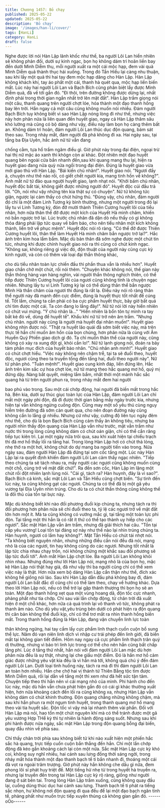 ```yaml
---
title: Chương 1457: Bỏ chạy
published: 2025-05-22
updated: 2025-05-22
description: 'Bỏ chạy'
image: '/images/han-li/cover/'
tags: [HanLi]
category: HanLi
draft: false
---
```


Nghe được lời nói Hàn Lập lãnh khốc như thế, ba người Lôi Lan
hiển nhiên sẽ không phản đối, dưới sự kinh ngạc, bọn họ không
dám trì hoãn liền bay đến dưới Minh Diễm thụ, mỗi người xuất ra
một cái mộc hạp, đem vài quả Minh Diễm quả thành thục hái
xuống.
Trong đó Tần Hiểu lại càng nhu thuận, sau khi lấy một quả thì hai
tay đem mộc hạp dâng cho Hàn Lập.
Hàn Lập không khách khí, tay áo phất một cái, thanh hà quét qua,
mộc hạp liền biến mất.
Lúc này hai người Lôi Lan và Bạch Bích cũng phân biệt lấy được
Minh Diễm quả, đã về tới gần đó.
"Đi thôi, trên đường không được dừng lại, nhất định phải trong
thời gian ngắn nhất trở lên mặt đất". Hàn Lập trầm giọng nói một
câu, thanh quang trên người chợt lóe, hóa thành một đạo thanh
hồng bay lên trời.
Hắn ngay cả một câu cũng không muốn nói nhiều.
Đám người Bạch Bích tuy không biết vì sao Hàn Lập nóng lòng đi
như thế, nhưng việc này hơn phân nửa là liên quan đến huyết
giao, ngay cả Hàn Lập thâm sâu khó lường mà cũng có bộ dáng
như vậy, điều này làm bọn họ càng thêm bất an.
Không dám trì hoãn, đám người Lôi Lan thúc dục độn quang, bám
sát theo sau.
Trong nháy mắt, đám người đã phá không đi xa.
Hai ngày sau, tại tầng ba Địa Uyên, hắc ảnh nữ tử vẫn đang

chống cằm, tựa hồ trầm ngâm điều gì.
Giờ phút này trong đại điện, ngoại trừ hai thị nữ mặc áo xanh thì
khôgn còn ai khác.
Đột nhiên một đạo huyết quang bên ngoài cửa bắn nhanh
đến,sau khi quang mang thu lại, hiện ra huyết giao đang nửa quỳ
nửa ngồi trong đại điện.
Đúng là huyết giao vừa mới giao thủ với Hàn Lập.
"Bái kiến chủ nhân!". Huyết giao nói.
"Ngươi đấy à, chuyện như thế nào rồi, có giết chết người kia,
mang tinh hồn về không?". Ánh mắt nữ tử đảo qua người huyết
giao, lạnh nhạt nói.
"Khởi bẩm chủ nhân, huyết độc bất tài, không giết được những
người đó". Huyết độc cúi đầu trả lời.
"Oh, nói như vậy những tên kia thật sự có chuyện". Nữ tử không
tức giận, ngược lại cảm thấy có chút hứng thú.
"Đúng vậy, chủ nhân, đám người đó chỉ là một đám Linh Tương kỳ
bình thường, nhưng một người trong đó lại lấy tu vi Linh Tương
kỳ, đón đỡ mười thành Thiên Cương huyết lôi của tiểu nhân, hơn
nữa thân thể đỡ được một kích của Huyết Hà minh châm, khiến
nó bắn ngược trở lại. Lúc trước chủ nhân đã dặn dò nếu thấy có
gì không thỏa đáng phải lập tức quay về bẩm báo, cho nên tiểu
nhân một kích không thành, liền trở về phục mệnh". Huyết độc nói
rõ ràng.
"Có thể đỡ được Thiên Cương huyết lôi, thân thể làm Huyết Hà
minh châm bắn ngược trở lại?". Hắc ảnh trên kim hoa lẩm bẩm.
Mặc dù bản thân đã sớm nghe được một chút tin tức, nhưng khi
được chính huyết giao nói ra thì cũng có chút kinh ngạc.
"Không sai, không riêng gì việc đó, độn thuật của người này cũng
cực kỳ kinh người, và còn có thêm vài loại đại thần thông khác,

cho dù tiểu nhân toàn lực chiến đấu thì phần thua vẫn là nhiều
hơn". Huyết giao chần chờ một chút, rồi nói thêm.
"Chuyện khác không nói, thế gian này thần thông hàng vạn hàng
nghìn, vài người thần thông nghịch thiên, có thể tiếp được Thiên
Cương huyết lôi của ngươi cũng không tính là chuyện ngạc nhiên.
Nhưng lấy tu vi Linh Tương kỳ lại có thể dùng thân thể bắn ngược
Minh Hà thần châm của ngươi thì đúng là rất lạ. Điều này nói rõ
ràng thân thể người này đã mạnh đến cực điểm, đúng là huyết
thực tốt nhất để cúng tế. Tốt lắm, chúng ta cần phải có ba cực
phẩm huyết thực, bây giờ bất quá chỉ tìm được một cái. Ta còn
đang lo lắng đây!". Nữ tử nói lời này hiển nhiên có chút vui mừng.
"Ý chủ nhân là..."
"Hiển nhiên là bổn tôn tự mình ra tay bắt kẻ đó về, dùng để huyết
tế". Khẩu khí nữ tử trở nên âm trầm.
"Nhưng chủ nhân. người này cũng là người mà huyết đại nhân
muốn!". Huyết giao không nhịn được nói.
"Thật ra huyết lão quái đã sớm biết việc này, mà trên thực tế hắn
chỉ muốn âm hồn của bọn chúng, hơn phân nữa là cùng với Âm
Huyền Quỷ Phiền giao dịch gì đó. Ta chỉ muốn thân thể của người
này, cũng không có xảy ra xung đột gì, khỏi cần lo!". Nữ tử lạnh
giọng nói, đoán ra bảy tám phần mục đích của huyết bào nhân.
"Chủ nhân anh minh!". Huyết giao có chút chợt hiểu.
"Việc này không nên chậm trễ, tại ta sẽ đuổi theo, huyết độc,
ngươi cũng theo ta truyền tống đến tầng hai, đuổi theo người
này". Nữ tử phân phó.
"Tuân mệnh!". Huyết giao cung kính đáp, liền đứng lên.
Hắc ảnh trên kim sắc cự hoa chợt lóe, nữ tử mang theo hắc
quang mơ hồ, quỷ mị đứng dậy.
Nàng bắt quyết, miệng lẩm bẩm, nhất thời một mảnh hắc sắc
quang hà từ trên người phun ra, trong nháy mắt đem hai người

bao phủ vào trong.
Sau một cái chớp động, hai người đã biến mất trong hắc hà.
Bên kia, dưới sự thúc giục toàn lực của Hàn Lập, đám người Lôi
Lan chỉ mất một ngày phi độn, đã đi được thời gian bằng mấy
ngày trước kia, nhưng hiện tại vẫn không ngừng cuồng độn.
Cũng may một số yêu thú cùng nguy hiểm trên đường đã sớm
càn quét qua, cho nên đoạn đường này cũng không cần lo lắng gì
nhiều.
Nhưng cứ như vậy, cường độ liên tục ngày đêm như thế, cho dù
là bọn Bạch Bích cũng cảm thấy ăn không tiêu, nhưng ba người
nhìn thấy độn quang của Hàn Lập vẫn như trước, mặt vẫn trầm
như nước thì trong lòng cũng không dám có chút oán giận, chỉ có
thể cắn răng tiếp tục kiên trì.
Lại một ngày nữa trôi qua, sau khi xuât hiện tại chiểu trạch thì đã
mơ hồ thấy lối ra tầng hai.
Trong lòng Hàn Lập hơi có chút thả lỏng, nhẹ thở ra một hơi,
không chút do dự mang ba người tiến vào trong.
Nửa ngày sau, đám người Hàn Lập đã đứng tại sơn cốc tầng
một.
Lúc này Hàn Lập lại ra quyết định khiến đám người Lôi Lan cảm
thấy ngạc nhiên.
"Tiếp theo chúng ta sẽ tách nhau ra, mấy người các ngươi cũng
không muốn cùng một chỗ, cùng trở về mặt đất chứ!". Ra đến sơn
cốc, Hàn Lập im lặng một chút rồi đột nhiên lạnh lùng nói.
"Cái gì, tách ra? Hàn huynh, đây là vì sao?". Bạch Bích cả kinh,
sắc mặt Lôi Lan và Tần Hiểu cũng chợt biến.
"Sự tình đến lúc này, ta cũng không gạt các ngươi. Chúng ta có
thể đã bị một gã yêu vương tại Địa Uyên nhìn trúng. Cho dù ta có
chút thần thông cũng không thể là đối thủ của tồn tại bực này.

Mặc dù không biết khi nào đối phương đuổi kịp chúng ta, nhưng
tách ra thì đối phương hơn phân nửa sẽ chỉ đuổi theo ta, tỷ lệ các
ngươi trở về mặt đất lớn hơn một ít. Mà ta cũng không có vướng
mắc gì, tại tầng một toàn lực phi độn. Tại tầng một thì hẳn là có
rất ít thứ có thể tạo thành uy hiếp cho các ngươi". Sắc mặt Hàn
Lập vẫn âm trầm, nhưng đã giải thích hai câu.
"Tồn tại cấp yêu vương! Loại tồn tại đáng sợ này như thế nào lại
nhìn trúng chúng ta. Hàn huynh, ngươi có lầm hay không?". Mặt
Tần Hiểu có chút tái nhợt nói.
"Ta không biết nguyên nhân, nhưng những điều cần nói đều đã
nói, mạng nhỏ là của các ngươi, tin hay không cũng do các ngươi.
Nhưng tốt nhất là lập tức chia nhau chạy trốn, nói không chừng
một khắc sau đối phương sẽ lập tức đuổi tới". Ánh mắt Hàn Lập
chợt lóe.
Ba người Lôi Lan không khỏi nhìn nhau.
Nhưng đúng như lời Hàn Lập nói, mạng nhỏ là của bọn họ, mặc
kệ Hàn Lập nói thật hay giả, đã như vậy thì ba người cũng chỉ có
thể xem việc này là thật. Hơn nữa xem bộ dáng Hàn Lập cẩn thận
như thế, đích xác không hề giống nói láo.
Sau khi Hàn Lập dẫn đầu phá không bay đi, đám người Lôi Lan
bất đắc dĩ cũng chỉ có thể làm theo, chạy về hướng khác.
Dựa theo lời Hàn Lập nói, nếu có thể trở lại gặp thánh thượng thì
bọn họ sẽ an toàn.
Một đạo thanh hồng xẹt qua một vùng hoang dã, độn tốc cực
nhanh, phảng phất như tia chớp. Chỉ sau vài lần chớp động, từ
chân trời đã xuất hiện ở một chỗ khác, hơn nữa cả quá trình lại vô
thanh vô tức, không phát ra thanh âm nào.
Cho dù yêu vật,yêu trùng bên dưới có phát hiện ra độn quang thì
căn bản không thể đuổi kịp, chỉ có thể trơ mắt ra nhìn thanh hồng
biến mất.
Trong thanh hồng đúng là Hàn Lập, đang vận chuyển linh lực toàn

thân không ngừng, hai tay cầm lấy cực phẩm linh thạch cuồn
cuộn bổ sung thể lực.
Năm đó vạn niên linh dịch vì nhập cư trái phép đến linh giới, đã
biến mất tại không gian tiết điểm.
Hôm nay ngay cả cực phẩm linh thạch trân quý dị thường, nhưng
vì bảo trì linh lực trong cơ thể cho nên hắn cũng bất chấp lãng
phí.
Lúc ở tầng thứ nhất, hắn nói với đám người Lôi Lan mặc dù hơn
phân nửa đều là sự thật, nhưng lại che giấu một điểm.
Đó là hắn mơ hồ cảm giác được những yêu vật kia đều là vì hắn
mà tới, không quá chú ý đến đám người Lôi Lan.
Dưới loại tình huống này, tách ra mà đi thì đám người Lôi Lan an
toàn hơn nhiều.
Hắn che chở hai vị thánh tử Thiên Bằng tộc tìm được Minh Diễm
quả, rồi lại dẫn về tầng một thì xem như đã hết sức tận tâm.
Chuyện tiếp theo thì hắn nên vì cái mạng nhỏ của mình.
Phi hành cho đến lúc này, mặc dù hắn vẫn chưa phát hiện gần đó
có cái gì khác thường xuất hiện, hơn nữa khoảng cách đến lối ra
cũng không xa, nhưng Hàn Lập vẫn không dám có chút khinh
thường.
Độn quang chẳng những không chậm, mà sau khi hắn phun ra
một ngụm tinh huyết, trong thanh quang mơ hồ mang theo vài tia
huyết sắc.
Độn tốc vì vậy mà lại nhanh thêm vài phần.
Đối với Hàn Lập mà nói, hao tổn một chút nguyên khí mà có thể
tránh được một gã yêu vương Hợp THể kỳ thì tự nhiên là hành
động sáng suốt.
Nhưng sau khi phi hành được nửa ngày, sắc mặt Hàn Lập trong
độn quang bỗng đại biến, quay đầu nhìn về phía sau.

Chỉ thấy chân trời phía sau không biết từ khi nào xuất hiện một
phiến hắc sắc hà quang, trực tiếp cuồn cuộn bắn thẳng đến hắn.
Chỉ một lần chớp động đã kéo gần khoảng cách lại còn một nửa.
Sắc mặt Hàn Lập cực kỳ khó coi, không suy nghĩ nhiều, hai cánh
sau lưng đồng thời sáng ngời, trong nháy mắt hóa thành một đạo
thanh bạch tế ti bắn nhanh đi, thoáng một cái đã vọt ra ngoài trăm
trượng.
Giờ phút này hắn không che dấu gì nữa, đem phong lôi sí phát
huy triệt để.
Một tiếng hừ nhẹ từ trong huyết hà truyền ra, nhưng lại truyền
đến trong tai Hàn Lập cực kỳ rõ ràng, giống như người đang ở sát
bên tai.
Trong lòng Hàn Lập trầm xuống, cũng không quay đầu lại, cuồng
dũng thúc dục hai cánh sau lưng.
Thanh bạch tế ti phát ra tiếng sắc nhọn, hư không nơi độn quang
đi qua đều để lại một đạo bạch ngân tinh tế, phảng phất như
muốn trực tiếp xuyên thủng cả không gian gần đó.
------oOo------
